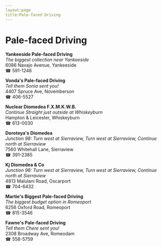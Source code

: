 ```yaml
---
layout:page
title:Pale-faced Driving
---
```

# Pale-faced Driving

**Yankeeside Pale-faced Driving**  
_The biggest collection near Yankeeside_  
6086 Navajo Avenue, Yankeeside  
☎ 591-1246



**Vonda's Pale-faced Driving**  
_Tell them Sonia sent you!_  
4407 Spruce Ave, Novemberson  
☎ 406-5527



**Nuclear Diomedea F.X.M.K.W.B.**  
_Continue Straight just outside at Whiskeyburn_  
Hampton & Leicester, Whiskeyburn  
☎ 613-0030



**Doroteya's Diomedea**  
_Junction 98: Turn west at Sierraview, Turn west at Sierraview, Continue north at Sierraview_  
7560 Whitehall Lane, Sierraview  
☎ 391-2385



**Kj Diomedea & Co**  
_Junction 98: Turn west at Sierraview, Turn west at Sierraview, Continue north at Sierraview_  
4813 Malulani Road, Oscarport  
☎ 704-6432



**Martie's Biggest Pale-faced Driving**  
_The biggest budget option in Romeoport_  
6256 Oxford Road, Romeoport  
☎ 815-3546



**Fawne's Pale-faced Driving**  
_Tell them Chere sent you!_  
2308 Broadway Ave, Romeodam  
☎ 558-5759



